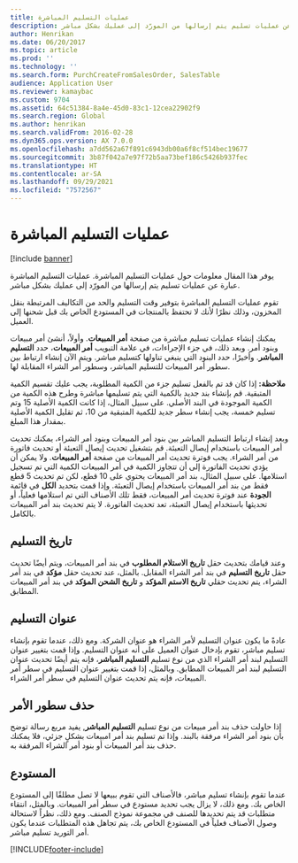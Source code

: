 ```yaml
---
title: عمليات التسليم المباشرة
description: يوفر هذا المقال معلومات حول عمليات التسليم المباشرة‬. عمليات التسليم المباشرة‬ عبارة عن عمليات تسليم يتم إرسالها من المورّد إلى عمليك بشكل مباشر.
author: Henrikan
ms.date: 06/20/2017
ms.topic: article
ms.prod: ''
ms.technology: ''
ms.search.form: PurchCreateFromSalesOrder, SalesTable
audience: Application User
ms.reviewer: kamaybac
ms.custom: 9704
ms.assetid: 64c51384-8a4e-45d0-83c1-12cea22902f9
ms.search.region: Global
ms.author: henrikan
ms.search.validFrom: 2016-02-28
ms.dyn365.ops.version: AX 7.0.0
ms.openlocfilehash: a7dd562a67f891c6943db00a6f8cf514bec19677
ms.sourcegitcommit: 3b87f042a7e97f72b5aa73bef186c5426b937fec
ms.translationtype: HT
ms.contentlocale: ar-SA
ms.lasthandoff: 09/29/2021
ms.locfileid: "7572567"
---
```

# <a name="direct-deliveries"></a>عمليات التسليم المباشرة

[!include [banner](../includes/banner.md)]

يوفر هذا المقال معلومات حول عمليات التسليم المباشرة‬. عمليات التسليم المباشرة‬ عبارة عن عمليات تسليم يتم إرسالها من المورّد إلى عمليك بشكل مباشر.

تقوم عمليات التسليم المباشرة بتوفير وقت التسليم والحد من التكاليف المرتبطة بنقل المخزون، وذلك نظرًا لأنك لا تحتفظ بالمنتجات في المستودع الخاص بك قبل شحنها إلى العميل.  

يمكنك إنشاء عمليات تسليم مباشرة من صفحة **أمر المبيعات**. وأولاً، أنشئ أمر مبيعات وبنود أمر. وبعد ذلك، في جزء الإجراءات، في علامة التبويب **أمر المبيعات**، حدد **التسليم المباشر**. وأخيرًا، حدد البنود التي ينبغي تناولها كتسليم مباشر. ويتم الآن إنشاء ارتباط بين سطور أمر المبيعات للتسليم المباشر، وسطور أمر الشراء المقابلة لها.  

**ملاحظة:** إذا كان قد تم بالفعل تسليم جزء من الكمية المطلوبة، يجب عليك تقسيم الكمية المتبقية. قم بإنشاء بند جديد بالكمية التي يتم تسليمها مباشرة وطرح هذه الكمية من الكمية الموجودة في البند الأصلي. على سبيل المثال، إذا كانت الكمية الأصلية 15 وتم تسليم خمسة، يجب إنشاء سطر جديد للكمية المتبقية من 10، ثم تقليل الكمية الأصلية بمقدار هذا المبلغ.  

وبعد إنشاء ارتباط التسليم المباشر بين بنود أمر المبيعات وبنود أمر الشراء، يمكنك تحديث أمر المبيعات باستخدام إيصال التعبئة. قم بتشغيل تحديث إيصال التعبئة أو تحديث فاتورة من أمر الشراء. يجب فوترة تحديث أمر المبيعات من صفحة **أمر المبيعات**. ولا يمكن أن يؤدي تحديث الفاتورة إلى أن تتجاوز الكمية في أمر المبيعات الكمية التي تم تسجيل استلامها. على سبيل المثال، بند أمر المبيعات يحتوي على 10 قطع، لكن تم تحديث 5 قطع فقط من بند أمر المبيعات باستخدام إيصال التعبئة. وإذا قمت بتحديد **الكل** في قائمة **الجودة** عند فوترة تحديث أمر المبيعات، فقط تلك الأصناف التي تم استلامها فعلياً، أو تحديثها باستخدام إيصال التعبئة، تعد تحديث الفاتورة. لا يتم تحديث بند أمر المبيعات بالكامل.

## <a name="delivery-date"></a>تاريخ التسليم
وعند قيامك بتحديث حقل **تاريخ الاستلام المطلوب** في بند أمر المبيعات، ويتم أيضًا تحديث حقل **تاريخ التسليم** في بند أمر الشراء المقابل. بالمثل، عند تحديث حقل **مؤكد** في بند أمر الشراء، يتم تحديث حقلي **تاريخ الاستم المؤكد** و **تاريخ الشحن المؤكد** في بند أمر المبيعات المطابق.

## <a name="delivery-address"></a>عنوان التسليم
عادةً ما يكون عنوان التسليم لأمر الشراء هو عنوان الشركة. ومع ذلك، عندما تقوم بإنشاء تسليم مباشر، تقوم بإدخال عنوان العميل على أنه عنوان التسليم. وإذا قمت بتغيير عنوان التسليم لبند أمر الشراء الذي من نوع تسليم **التسليم المباشر**، فإنه يتم أيضًا تحديث عنوان التسليم لبند أمر المبيعات المطابق. وبالمثل، إذا قمت بتغيير عنوان التسليم في سطر أمر المبيعات، فإنه يتم تحديث عنوان التسليم في سطر أمر الشراء.

## <a name="deleting-order-lines"></a>حذف سطور الأمر
إذا حاولت حذف بند أمر مبيعات من نوع تسليم **التسليم المباشر**, يفيد مربع رسالة توضح بأن بنود أمر الشراء مرفقة بالبند. وإذا تم تسليم بند أمر امبيعات بشكلٍ جزئي، فلا يمكنك حذف بند أمر المبيعات أو بنود أمر الشراء المرفقة به.

## <a name="warehouse"></a>المستودع
عندما تقوم بإنشاء تسليم مباشر، فالأصناف التي تقوم ببيعها لا تصل مطلقًا إلى المستودع الخاص بك. ومع ذلك، لا يزال يجب تحديد مستودع في سطر أمر المبيعات. وبالمثل، انتقاء متطلبات قد يتم تحديدها للصنف في مجموعة نموذج الصنف. ومع ذلك، نظراً لاستحالة وصول الأصناف فعلياً في المستودع الخاص بك، يتم تجاهل هذه المتطلبات عندما يكون أمر التوريد تسليم مباشر.





[!INCLUDE[footer-include](../../includes/footer-banner.md)]